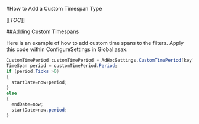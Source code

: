 #How to Add a Custom Timespan Type

[[_TOC_]]

##Adding Custom Timespans

Here is an example of how to add custom time spans to the filters. Apply this code within ConfigureSettings in Global.asax.

```csharp
CustomTimePeriod customTimePeriod = AdHocSettings.CustomTimePeriod[key];
TimeSpan period = customTimePeriod.Period;
if (period.Ticks >0)
{
  startDate=now+period;
}
else
{
  endDate=now;
  startDate=now.period;
} 
```